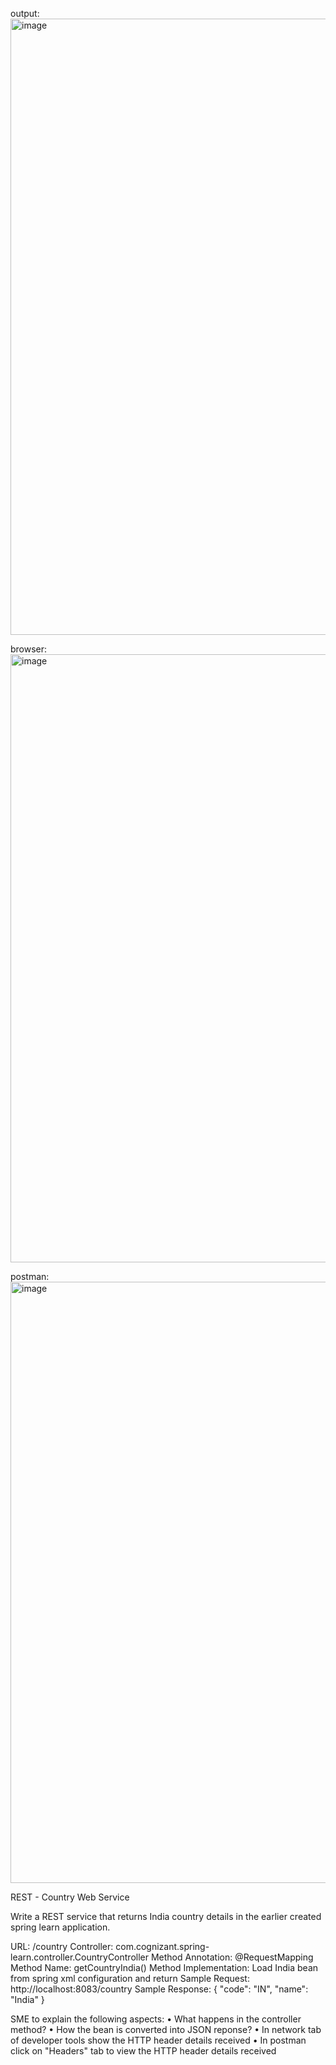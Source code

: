 output:
<img width="1694" height="986" alt="image" src="https://github.com/user-attachments/assets/86baaf7d-05f4-4fc3-86c6-2f1619563078" />


browser:
<img width="1919" height="973" alt="image" src="https://github.com/user-attachments/assets/e72ef21c-1a42-45ce-92d1-678b0e39f5d4" />

postman:
<img width="1819" height="962" alt="image" src="https://github.com/user-attachments/assets/5d69b5d4-3271-41d5-b2e2-d921f22b66b0" />


REST - Country Web Service 

Write a REST service that returns India country details in the earlier created spring learn application.

URL: /country
Controller: com.cognizant.spring-learn.controller.CountryController
Method Annotation: @RequestMapping
Method Name: getCountryIndia()
Method Implementation: Load India bean from spring xml configuration and return
Sample Request: http://localhost:8083/country
Sample Response:
{
  "code": "IN",
  "name": "India"
}

SME to explain the following aspects:
•	What happens in the controller method?
•	How the bean is converted into JSON reponse?
•	In network tab of developer tools show the HTTP header details received
•	In postman click on "Headers" tab to view the HTTP header details received
